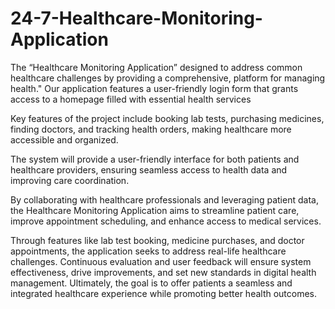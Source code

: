 # 24-7-Healthcare-Monitoring-Application
The “Healthcare Monitoring Application” designed to address common healthcare challenges by providing a comprehensive, platform for managing health."
Our application features a user-friendly login form that grants access to a homepage filled with essential health services

Key features of the project include booking lab tests, purchasing medicines, finding doctors, and tracking health orders, making healthcare more accessible and organized.

The system will provide a user-friendly interface for both patients and healthcare providers, ensuring seamless access to health data and improving care coordination.

By collaborating with healthcare professionals and leveraging patient data, the Healthcare Monitoring Application aims to streamline patient care, improve appointment scheduling, and enhance access to medical services.

Through features like lab test booking, medicine purchases, and doctor appointments, the application seeks to address real-life healthcare challenges. Continuous evaluation and user feedback will ensure system effectiveness, drive improvements, and set new standards in digital health management. Ultimately, the goal is to offer patients a seamless and integrated healthcare experience while promoting better health outcomes.
